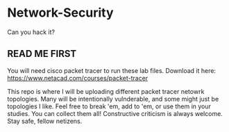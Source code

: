 # Network-Security
Can you hack it? 
## READ ME FIRST ##

You will need cisco packet tracer to run these lab files. Download it here: https://www.netacad.com/courses/packet-tracer

This repo is where I will be uploading different packet tracer netowrk topologies. Many will be intentionally vulnderable, and some might just be topologies I like. Feel free to break 'em, add to 'em, or use
them in your studies. You can collect them all! Constructive criticism is always welcome. Stay safe, fellow netizens.
